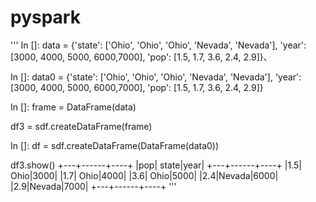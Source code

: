 # pyspark

'''
In []: data = {'state': ['Ohio', 'Ohio', 'Ohio', 'Nevada', 'Nevada'],
        'year': [3000, 4000, 5000, 6000,7000],
        'pop': [1.5, 1.7, 3.6, 2.4, 2.9]}、
        
In []: data0 = {'state': ['Ohio', 'Ohio', 'Ohio', 'Nevada', 'Nevada'],
        'year': [3000, 4000, 5000, 6000,7000],
        'pop': [1.5, 1.7, 3.6, 2.4, 2.9]}
        
In []: frame = DataFrame(data)

df3 = sdf.createDataFrame(frame)

In []: df = sdf.createDataFrame(DataFrame(data0))

df3.show()
+---+------+----+
|pop| state|year|
+---+------+----+
|1.5|  Ohio|3000|
|1.7|  Ohio|4000|
|3.6|  Ohio|5000|
|2.4|Nevada|6000|
|2.9|Nevada|7000|
+---+------+----+
'''
